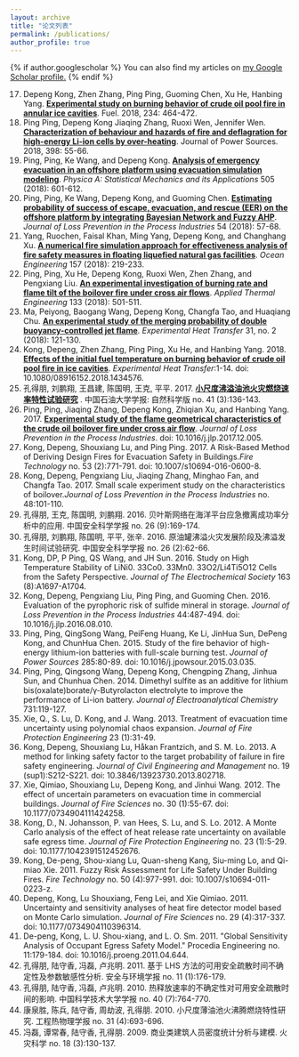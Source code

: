 ```yaml
---
layout: archive
title: "论文列表"
permalink: /publications/
author_profile: true
---
```


{% if author.googlescholar %}
  You can also find my articles on <u><a href="{{author.googlescholar}}">my Google Scholar profile</a>.</u>
{% endif %}

17. Depeng Kong, Zhen Zhang, Ping Ping, Guoming Chen, Xu He, Hanbing Yang. **[Experimental study on burning behavior of crude oil pool fire in annular ice cavities](https://www.sciencedirect.com/science/article/pii/S001623611831247X)**. Fuel. 2018, 234: 464-472.
18. Ping Ping, Depeng Kong Jiaqing Zhang, Ruoxi Wen, Jennifer Wen. **[Characterization of behaviour and hazards of fire and deflagration for high-energy Li-ion cells by over-heating](https://www.sciencedirect.com/science/article/pii/S0378775318307523)**. Journal of Power Sources. 2018, 398: 55-66. 
19. Ping, Ping, Ke Wang, and Depeng Kong. **[Analysis of emergency evacuation in an offshore platform using evacuation simulation modeling](https://www.sciencedirect.com/science/article/pii/S0378437118304011)**. *Physica A: Statistical Mechanics and its Applications* 505 (2018): 601-612.
20. Ping, Ping, Ke Wang, Depeng Kong, and Guoming Chen. **[Estimating probability of success of escape, evacuation, and rescue (EER) on the offshore platform by integrating Bayesian Network and Fuzzy AHP](https://www.sciencedirect.com/science/article/pii/S0950423017307003)**. *Journal of Loss Prevention in the Process Industries* 54 (2018): 57-68.
21. Yang, Ruochen, Faisal Khan, Ming Yang, Depeng Kong, and Changhang Xu. **[A numerical fire simulation approach for effectiveness analysis of fire safety measures in floating liquefied natural gas facilities](https://www.sciencedirect.com/science/article/pii/S0029801818303305)**. *Ocean Engineering* 157 (2018): 219-233.
22. Ping, Ping, Xu He, Depeng Kong, Ruoxi Wen, Zhen Zhang, and Pengxiang Liu. **[An experimental investigation of burning rate and flame tilt of the boilover fire under cross air flows](https://www.sciencedirect.com/science/article/pii/S1359431117358179)**. *Applied Thermal Engineering* 133 (2018): 501-511.
23. Ma, Peiyong, Baogang Wang, Depeng Kong, Changfa Tao, and Huaqiang Chu. **[An experimental study of the merging probability of double buoyancy-controlled jet flame](http://www.tandfonline.com/doi/full/10.1080/08916152.2017.1397816)**. *Experimental Heat Transfer* 31, no. 2 (2018): 121-130.
24. Kong, Depeng, Zhen Zhang, Ping Ping, Xu He, and Hanbing Yang. 2018. **[Effects of the initial fuel temperature on burning behavior of crude oil pool fire in ice cavities](https://www.sciencedirect.com/science/article/pii/S001623611831247X)**.  *Experimental Heat Transfer*:1-14. doi: 10.1080/08916152.2018.1434576.
25. 孔得朋, 刘鹏翔, 王昌建, 陈国明, 王克, 平平. 2017. **[小尺度沸溢油池火灾燃烧速率特性试验研究](http://kns.cnki.net/KCMS/detail/detail.aspx?dbcode=CJFQ&dbname=CJFDLAST2017&filename=SYDX201703017&v=MjA2NjBlWDFMdXhZUzdEaDFUM3FUcldNMUZyQ1VSTEtmYitabkZ5cmdVTHZLTmpUUGRyRzRIOWJNckk5RVk0Ujg=)** . 中国石油大学学报: 自然科学版 no. 41 (3):136-143.
26. Ping, Ping, Jiaqing Zhang, Depeng Kong, Zhiqian Xu, and Hanbing Yang. 2017. **[Experimental study of the flame geometrical characteristics of the crude oil boilover fire under cross air flow](https://www.sciencedirect.com/science/article/pii/S0950423017310811)**. *Journal of Loss Prevention in the Process Industries*. doi: 10.1016/j.jlp.2017.12.005.
27. Kong, Depeng, Shouxiang Lu, and Ping Ping. 2017. A Risk-Based Method of Deriving Design Fires for Evacuation Safety in Buildings.*Fire Technology* no. 53 (2):771-791. doi: 10.1007/s10694-016-0600-8.
28. Kong, Depeng, Pengxiang Liu, Jiaqing Zhang, Minghao Fan, and Changfa Tao. 2017. Small scale experiment study on the characteristics of boilover.*Journal of Loss Prevention in the Process Industries* no. 48:101-110.
29. 孔得朋, 王克, 陈国明,  刘鹏翔. 2016. 贝叶斯网络在海洋平台应急撤离成功率分析中的应用. 中国安全科学学报 no. 26 (9):169-174.
30. 孔得朋, 刘鹏翔, 陈国明, 平平, 张辛. 2016. 原油罐沸溢火灾发展阶段及沸溢发生时间试验研究. 中国安全科学学报 no. 26 (2):62-66.
31. Kong, DP, P Ping, QS Wang, and JH Sun. 2016. Study on High Temperature Stability of LiNi0. 33Co0. 33Mn0. 33O2/Li4Ti5O12 Cells from the Safety Perspective. *Journal of The Electrochemical Society* 163 (8):A1697-A1704.
32. Kong, Depeng, Pengxiang Liu, Ping Ping, and Guoming Chen. 2016. Evaluation of the pyrophoric risk of sulfide mineral in storage. *Journal of Loss Prevention in the Process Industries* 44:487-494. doi: 10.1016/j.jlp.2016.08.010.
33. Ping, Ping, QingSong Wang, PeiFeng Huang, Ke Li, JinHua Sun, DePeng Kong, and ChunHua Chen. 2015. Study of the fire behavior of high-energy lithium-ion batteries with full-scale burning test. *Journal of Power Sources* 285:80-89. doi: 10.1016/j.jpowsour.2015.03.035.
34. Ping, Ping, Qingsong Wang, Depeng Kong, Chengping Zhang, Jinhua Sun, and Chunhua Chen. 2014. Dimethyl sulfite as an additive for lithium bis(oxalate)borate/γ-Butyrolacton electrolyte to improve the performance of Li-ion battery. *Journal of Electroanalytical Chemistry* 731:119-127. 
35. Xie, Q., S. Lu, D. Kong, and J. Wang. 2013. Treatment of evacuation time uncertainty using polynomial chaos expansion. *Journal of Fire Protection Engineering* 23 (1):31-49. 
36. Kong, Depeng, Shouxiang Lu, Håkan Frantzich, and S. M. Lo. 2013. A method for linking safety factor to the target probability of failure in fire safety engineering. *Journal of Civil Engineering and Management* no. 19 (sup1):S212-S221. doi: 10.3846/13923730.2013.802718.
37. Xie, Qimiao, Shouxiang Lu, Depeng Kong, and Jinhui Wang. 2012. The effect of uncertain parameters on evacuation time in commercial buildings. *Journal of Fire Sciences* no. 30 (1):55-67. doi: 10.1177/0734904111424258.
38. Kong, D., N. Johansson, P. van Hees, S. Lu, and S. Lo. 2012. A Monte Carlo analysis of the effect of heat release rate uncertainty on available safe egress time. *Journal of Fire Protection Engineering* no. 23 (1):5-29. doi: 10.1177/1042391512452676.
39. Kong, De-peng, Shou-xiang Lu, Quan-sheng Kang, Siu-ming Lo, and Qi-miao Xie. 2011. Fuzzy Risk Assessment for Life Safety Under Building Fires. *Fire Technology* no. 50 (4):977-991. doi: 10.1007/s10694-011-0223-z.
40. Depeng, Kong, Lu Shouxiang, Feng Lei, and Xie Qimiao. 2011. Uncertainty and sensitivity analyses of heat fire detector model based on Monte Carlo simulation. *Journal of Fire Sciences* no. 29 (4):317-337. doi: 10.1177/0734904110396314.
41. De-peng, Kong, L. U. Shou-xiang, and L. O. Sm. 2011. "Global Sensitivity Analysis of Occupant Egress Safety Model." Procedia Engineering no. 11:179-184. doi: 10.1016/j.proeng.2011.04.644.
42. 孔得朋, 陆守香, 冯磊, 卢兆明. 2011. 基于 LHS 方法的可用安全疏散时间不确定性及参数敏感性分析. 安全与环境学报 no. 11 (1):176-179.
43. 孔得朋, 陆守香, 冯磊, 卢兆明. 2010. 热释放速率的不确定性对可用安全疏散时间的影响. 中国科学技术大学学报 no. 40 (7):764-770.
44. 康泉胜, 陈兵, 陆守香, 周劫波, 孔得朋. 2010. 小尺度薄油池火沸腾燃烧特性研究. 工程热物理学报 no. 31 (4):693-696.
45. 冯磊, 谭常春, 陆守香, 孔得朋. 2009. 商业类建筑人员密度统计分析与建模. 火灾科学 no. 18 (3):130-137.

